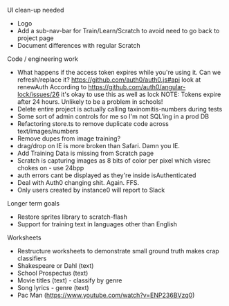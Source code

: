 UI clean-up needed
* Logo
* Add a sub-nav-bar for Train/Learn/Scratch to avoid need to go back to project page
* Document differences with regular Scratch

Code / engineering work
* What happens if the access token expires while you're using it. Can we refresh/replace it?
   https://github.com/auth0/auth0.js#api look at renewAuth
   According to https://github.com/auth0/angular-lock/issues/26 it's okay to use this as well as lock
   NOTE: Tokens expire after 24 hours. Unlikely to be a problem in schools!
* Delete entire project is actually calling taxinomitis-numbers during tests
* Some sort of admin controls for me so I'm not SQL'ing in a prod DB
* Refactoring store.ts to remove duplicate code across text/images/numbers
* Remove dupes from image training?
* drag/drop on IE is more broken than Safari. Damn you IE.
* Add Training Data is missing from Scratch page
* Scratch is capturing images as 8 bits of color per pixel which visrec chokes on - use 24bpp
* auth errors cant be displayed as they're inside isAuthenticated
* Deal with Auth0 changing shit. Again. FFS. 
* Only users created by instance0 will report to Slack

Longer term goals
* Restore sprites library to scratch-flash
* Support for training text in languages other than English

Worksheets
* Restructure worksheets to demonstrate small ground truth makes crap classifiers
* Shakespeare or Dahl (text)
* School Prospectus (text)
* Movie titles (text) - classify by genre
* Song lyrics - genre (text)
* Pac Man (https://www.youtube.com/watch?v=ENP236BVzq0)

